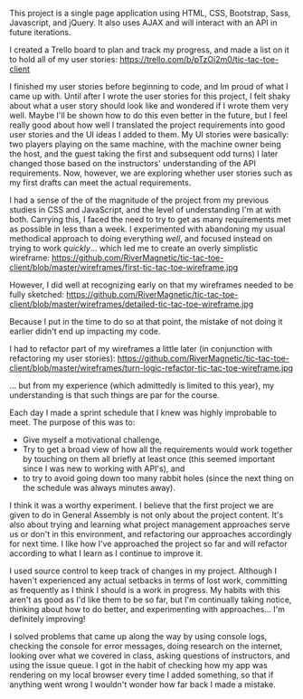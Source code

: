 This project is a single page application using HTML, CSS, Bootstrap, Sass, Javascript, and jQuery. It also uses AJAX and will interact with an API in future iterations.



I created a Trello board to plan and track my progress, and made a list on it to hold all of my user stories: https://trello.com/b/pTzOi2m0/tic-tac-toe-client


I finished my user stories before beginning to code, and Im proud of what I came up with. Until after I wrote the user stories for this project, I felt shaky about what a user story should look like and wondered if I wrote them very well. Maybe I'll be shown how to do this even better in the future, but I feel really good about how well I translated the project requirements into good user stories and the UI ideas I added to them. My UI stories were basically: two players playing on the same machine, with the machine owner being the host, and the guest taking the first and subsequent odd turns) I later changed those based on the instructors' understanding of the API requirements. Now, however, we are exploring whether user stories such as my first drafts can meet the actual requirements.


I had a sense of the of the magnitude of the project from my previous studies in CSS and JavaScript, and the level of understanding I'm at with both. Carrying this, I faced the need to try to get as many requirements met as possible in less than a week. I experimented with abandoning my usual methodical approach to doing everything *well*, and focused instead on trying to work *quickly*... which led me to create an overly simplistic wireframe: https://github.com/RiverMagnetic/tic-tac-toe-client/blob/master/wireframes/first-tic-tac-toe-wireframe.jpg

However, I did well at recognizing early on that my wireframes needed to be fully sketched: https://github.com/RiverMagnetic/tic-tac-toe-client/blob/master/wireframes/detailed-tic-tac-toe-wireframe.jpg

Because I put in the time to do so at that point, the mistake of not doing it earlier didn't end up impacting my code.

I had to refactor part of my wireframes a little later (in conjunction with refactoring my user stories): https://github.com/RiverMagnetic/tic-tac-toe-client/blob/master/wireframes/turn-logic-refactor-tic-tac-toe-wireframe.jpg

... but from my experience (which admittedly is limited to this year), my understanding is that such things are par for the course.


Each day I made a sprint schedule that I knew was highly improbable to meet. The purpose of this was to:

- Give myself a motivational challenge,
- Try to get a broad view of how all the requirements would work together by touching on them all briefly at least once (this seemed important since I was new to working with API's), and
- to try to avoid going down too many rabbit holes (since the next thing on the schedule was always minutes away).

I think it was a worthy experiment. I believe that the first project we are given to do in General Assembly is not only about the project content. It's also about trying and learning what project management approaches serve us or don't in this environment, and refactoring our approaches accordingly for next time. I like how I've approached the project so far and will refactor according to what I learn as I continue to improve it.


I used source control to keep track of changes in my project. Although I haven't experienced any actual setbacks in terms of lost work, committing as frequently as I think I should is a work in progress. My habits with this aren't as good as I'd like them to be so far, but I'm continually taking notice, thinking about how to do better, and experimenting with approaches... I'm definitely improving!



I solved problems that came up along the way by using console logs, checking the console for error messages, doing research on the internet, looking over what we covered in class, asking questions of instructors, and using the issue queue. I got in the habit of checking how my app was rendering on my local browser every time I added something, so that if anything went wrong I wouldn't wonder how far back I made a mistake.
